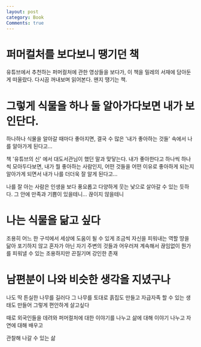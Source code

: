 ```yaml
---
layout: post
category: Book
Comments: true
---
```



# 퍼머컬처를 보다보니 땡기던 책

유튜브에서 추천하는 퍼머컬처에 관한 영상들을 보다가, 이 책을 밀레의 서재에 담아둔게 떠올랐다.
다시끔 꺼내보며 읽어본다. 왠지 땡기는 책.


# 그렇게 식물을 하나 둘 알아가다보면 내가 보인단다.

하나하나 식물을 알아갈 때마다 좋아지면, 결국 수 많은 '내가 좋아하는 것들' 속에서 나를 알아가게 된다고...

책 '유튜브의 신' 에서 대도서관님이 했던 말과 맞닿는다. 내가 좋아한다고 하나씩 하나씩 모아두다보면, 내가 뭘 좋아하는 사람인지, 어떤 것들을 어떤 이유로 좋아하게 되는지 알아가게 되면서 내가 나를 더더욱 잘 알게 된다고...

나를 잘 아는 사람은 인생을 보다 풍요롭고 다양하게 웃는 낯으로 살아갈 수 있는 듯하다. 그 안에 만족과 기쁨이 있을테니... 끊이지 않을테니

# 나는 식물을 닮고 싶다

조용히 어느 한 구석에서
세상에 도움이 될 수 있게
조금씩 자신을 피워내는 역할
땅을 닮아 포기하지 않고
혼자가 아닌 
자기 주변의 것들과 어우러져
계속해서 끊임없이 뭔가를 피워낼 수 있는
조용하지만 끈질기며 강인한 존재

# 남편분이 나와 비슷한 생각을 지녔구나

나도 딱 튼실한 나무를 길러다
그 나무를 토대로
흙집도 만들고
자급자족 할 수 있는 생태도 만들어
그렇게 편안하게 살고싶다

때로 외국인들을 데려와
퍼머컬처에 대한 이야기를 나누고
삶에 대해 이야기 나누고
자연에 대해 배우고

관찰해 나갈 수 있는 삶



